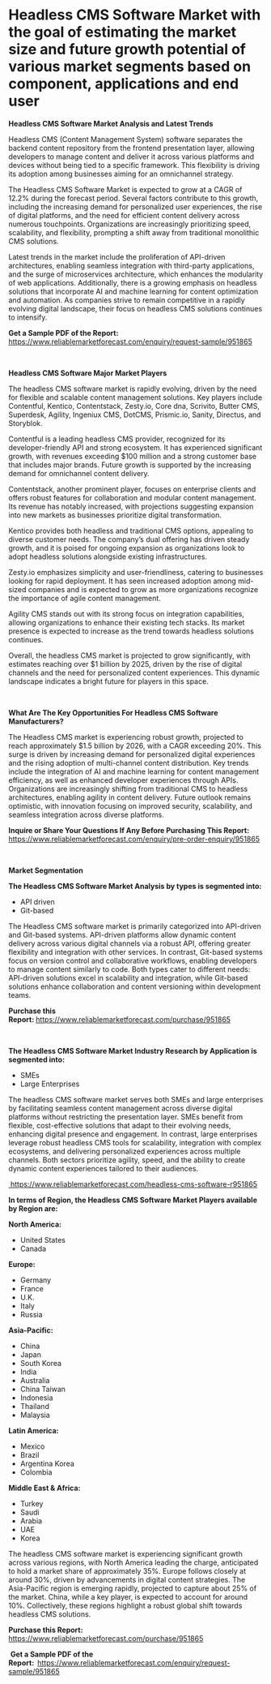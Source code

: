 <p><h1>Headless CMS Software Market with the goal of estimating the market size and future growth potential of various market segments based on component, applications and end user</h1></p><p><strong>Headless CMS Software Market Analysis and Latest Trends</strong></p>
<p><p>Headless CMS (Content Management System) software separates the backend content repository from the frontend presentation layer, allowing developers to manage content and deliver it across various platforms and devices without being tied to a specific framework. This flexibility is driving its adoption among businesses aiming for an omnichannel strategy.</p><p>The Headless CMS Software Market is expected to grow at a CAGR of 12.2% during the forecast period. Several factors contribute to this growth, including the increasing demand for personalized user experiences, the rise of digital platforms, and the need for efficient content delivery across numerous touchpoints. Organizations are increasingly prioritizing speed, scalability, and flexibility, prompting a shift away from traditional monolithic CMS solutions.</p><p>Latest trends in the market include the proliferation of API-driven architectures, enabling seamless integration with third-party applications, and the surge of microservices architecture, which enhances the modularity of web applications. Additionally, there is a growing emphasis on headless solutions that incorporate AI and machine learning for content optimization and automation. As companies strive to remain competitive in a rapidly evolving digital landscape, their focus on headless CMS solutions continues to intensify.</p></p>
<p><strong>Get a Sample PDF of the Report:&nbsp;</strong> <a href="https://www.reliablemarketforecast.com/enquiry/request-sample/951865?utm_campaign=1897&utm_medium=2&utm_source=Github&utm_content=ia&utm_term=17042025&utm_id=headless-cms-software">https://www.reliablemarketforecast.com/enquiry/request-sample/951865</a></p>
<p>&nbsp;</p>
<p><strong>Headless CMS Software Major Market Players</strong></p>
<p><p>The headless CMS software market is rapidly evolving, driven by the need for flexible and scalable content management solutions. Key players include Contentful, Kentico, Contentstack, Zesty.io, Core dna, Scrivito, Butter CMS, Superdesk, Agility, Ingeniux CMS, DotCMS, Prismic.io, Sanity, Directus, and Storyblok.</p><p>Contentful is a leading headless CMS provider, recognized for its developer-friendly API and strong ecosystem. It has experienced significant growth, with revenues exceeding $100 million and a strong customer base that includes major brands. Future growth is supported by the increasing demand for omnichannel content delivery.</p><p>Contentstack, another prominent player, focuses on enterprise clients and offers robust features for collaboration and modular content management. Its revenue has notably increased, with projections suggesting expansion into new markets as businesses prioritize digital transformation.</p><p>Kentico provides both headless and traditional CMS options, appealing to diverse customer needs. The company’s dual offering has driven steady growth, and it is poised for ongoing expansion as organizations look to adopt headless solutions alongside existing infrastructures.</p><p>Zesty.io emphasizes simplicity and user-friendliness, catering to businesses looking for rapid deployment. It has seen increased adoption among mid-sized companies and is expected to grow as more organizations recognize the importance of agile content management.</p><p>Agility CMS stands out with its strong focus on integration capabilities, allowing organizations to enhance their existing tech stacks. Its market presence is expected to increase as the trend towards headless solutions continues.</p><p>Overall, the headless CMS market is projected to grow significantly, with estimates reaching over $1 billion by 2025, driven by the rise of digital channels and the need for personalized content experiences. This dynamic landscape indicates a bright future for players in this space.</p></p>
<p>&nbsp;</p>
<p><strong>What Are The Key Opportunities For Headless CMS Software Manufacturers?</strong></p>
<p><p>The Headless CMS market is experiencing robust growth, projected to reach approximately $1.5 billion by 2026, with a CAGR exceeding 20%. This surge is driven by increasing demand for personalized digital experiences and the rising adoption of multi-channel content distribution. Key trends include the integration of AI and machine learning for content management efficiency, as well as enhanced developer experiences through APIs. Organizations are increasingly shifting from traditional CMS to headless architectures, enabling agility in content delivery. Future outlook remains optimistic, with innovation focusing on improved security, scalability, and seamless integration across diverse platforms.</p></p>
<p><strong>Inquire or Share Your Questions If Any Before Purchasing This Report:</strong> <a href="https://www.reliablemarketforecast.com/enquiry/pre-order-enquiry/951865?utm_campaign=1897&utm_medium=2&utm_source=Github&utm_content=ia&utm_term=17042025&utm_id=headless-cms-software">https://www.reliablemarketforecast.com/enquiry/pre-order-enquiry/951865</a></p>
<p>&nbsp;</p>
<p><strong>Market Segmentation</strong></p>
<p><strong>The Headless CMS Software Market Analysis by types is segmented into:</strong></p>
<p><ul><li>API driven</li><li>Git-based</li></ul></p>
<p><p>The Headless CMS software market is primarily categorized into API-driven and Git-based systems. API-driven platforms allow dynamic content delivery across various digital channels via a robust API, offering greater flexibility and integration with other services. In contrast, Git-based systems focus on version control and collaborative workflows, enabling developers to manage content similarly to code. Both types cater to different needs: API-driven solutions excel in scalability and integration, while Git-based solutions enhance collaboration and content versioning within development teams.</p></p>
<p><strong>Purchase this Report:&nbsp;</strong><a href="https://www.reliablemarketforecast.com/purchase/951865?utm_campaign=1897&utm_medium=2&utm_source=Github&utm_content=ia&utm_term=17042025&utm_id=headless-cms-software">https://www.reliablemarketforecast.com/purchase/951865</a></p>
<p>&nbsp;</p>
<p><strong>The Headless CMS Software Market Industry Research by Application is segmented into:</strong></p>
<p><ul><li>SMEs</li><li>Large Enterprises</li></ul></p>
<p><p>The headless CMS software market serves both SMEs and large enterprises by facilitating seamless content management across diverse digital platforms without restricting the presentation layer. SMEs benefit from flexible, cost-effective solutions that adapt to their evolving needs, enhancing digital presence and engagement. In contrast, large enterprises leverage robust headless CMS tools for scalability, integration with complex ecosystems, and delivering personalized experiences across multiple channels. Both sectors prioritize agility, speed, and the ability to create dynamic content experiences tailored to their audiences.</p></p>
<p><a href="https://www.reliablemarketforecast.com/headless-cms-software-r951865?utm_campaign=1897&utm_medium=2&utm_source=Github&utm_content=ia&utm_term=17042025&utm_id=headless-cms-software">&nbsp;https://www.reliablemarketforecast.com/headless-cms-software-r951865</a></p>
<p><strong>In terms of Region, the Headless CMS Software Market Players available by Region are:</strong></p>
<p>
    <p> <strong> North America: </strong>
        <ul>
            <li>United States</li>
            <li>Canada</li>
        </ul>
        </p> 
    <p> <strong> Europe: </strong>
        <ul>
            <li>Germany</li>
            <li>France</li>
            <li>U.K.</li>
            <li>Italy</li>
            <li>Russia</li>
        </ul>
        </p> 
    <p> <strong> Asia-Pacific: </strong>
        <ul>
            <li>China</li>
            <li>Japan</li>
            <li>South Korea</li>
            <li>India</li>
            <li>Australia</li>
            <li>China Taiwan</li>
            <li>Indonesia</li>
            <li>Thailand</li>
            <li>Malaysia</li>
        </ul>
        </p> 
    <p> <strong> Latin America: </strong>
        <ul>
            <li>Mexico</li>
            <li>Brazil</li>
            <li>Argentina Korea</li>
            <li>Colombia</li>
        </ul>
        </p> 
    <p> <strong> Middle East & Africa: </strong>
        <ul>
            <li>Turkey</li>
            <li>Saudi</li>
            <li>Arabia</li>
            <li>UAE</li>
            <li>Korea</li>
        </ul>
    </p>
    </p>
<p><p>The headless CMS software market is experiencing significant growth across various regions, with North America leading the charge, anticipated to hold a market share of approximately 35%. Europe follows closely at around 30%, driven by advancements in digital content strategies. The Asia-Pacific region is emerging rapidly, projected to capture about 25% of the market. China, while a key player, is expected to account for around 10%. Collectively, these regions highlight a robust global shift towards headless CMS solutions.</p></p>
<p><strong>Purchase this Report: </strong><a href="https://www.reliablemarketforecast.com/purchase/951865?utm_campaign=1897&utm_medium=2&utm_source=Github&utm_content=ia&utm_term=17042025&utm_id=headless-cms-software">https://www.reliablemarketforecast.com/purchase/951865</a></p>
<p>&nbsp;<strong>Get a Sample PDF of the Report:&nbsp;&nbsp;</strong><a href="https://www.reliablemarketforecast.com/enquiry/request-sample/951865?utm_campaign=1897&utm_medium=2&utm_source=Github&utm_content=ia&utm_term=17042025&utm_id=headless-cms-software">https://www.reliablemarketforecast.com/enquiry/request-sample/951865</a></p>
<p><strong></strong></p>
<p><p></p><p></p><p></p></p>